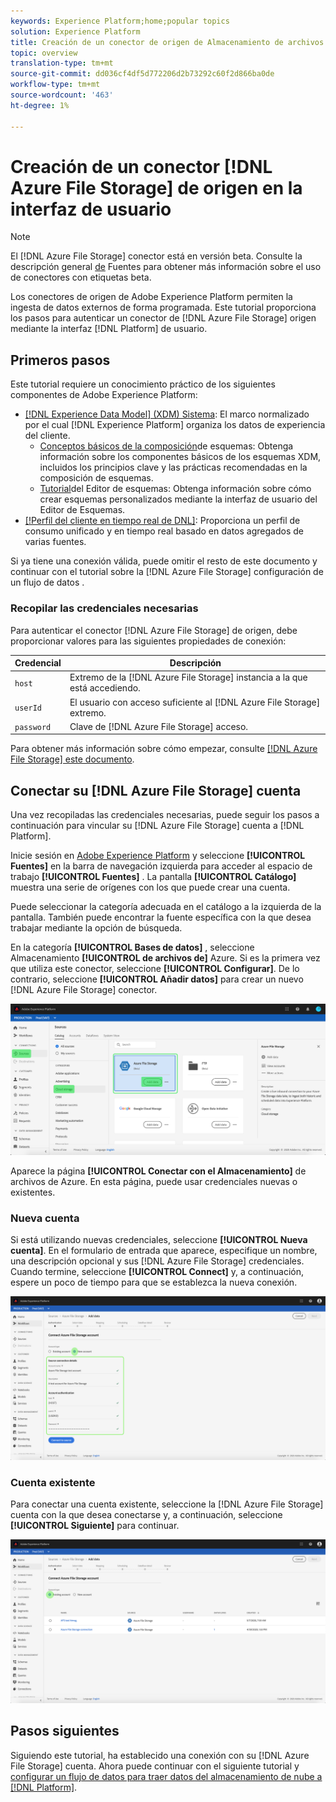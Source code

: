 ```yaml
---
keywords: Experience Platform;home;popular topics
solution: Experience Platform
title: Creación de un conector de origen de Almacenamiento de archivos de Azure en la interfaz de usuario
topic: overview
translation-type: tm+mt
source-git-commit: dd036cf4df5d772206d2b73292c60f2d866ba0de
workflow-type: tm+mt
source-wordcount: '463'
ht-degree: 1%

---
```



# Creación de un conector [!DNL Azure File Storage] de origen en la interfaz de usuario

>[!NOTE]
>El [!DNL Azure File Storage] conector está en versión beta. Consulte la descripción general [de](../../../../home.md#terms-and-conditions) Fuentes para obtener más información sobre el uso de conectores con etiquetas beta.

Los conectores de origen de Adobe Experience Platform permiten la ingesta de datos externos de forma programada. Este tutorial proporciona los pasos para autenticar un conector de [!DNL Azure File Storage] origen mediante la interfaz [!DNL Platform] de usuario.

## Primeros pasos

Este tutorial requiere un conocimiento práctico de los siguientes componentes de Adobe Experience Platform:

- [[!DNL Experience Data Model] (XDM) Sistema](../../../../../xdm/home.md): El marco normalizado por el cual [!DNL Experience Platform] organiza los datos de experiencia del cliente.
   - [Conceptos básicos de la composición](../../../../../xdm/schema/composition.md)de esquemas: Obtenga información sobre los componentes básicos de los esquemas XDM, incluidos los principios clave y las prácticas recomendadas en la composición de esquemas.
   - [Tutorial](../../../../../xdm/tutorials/create-schema-ui.md)del Editor de esquemas: Obtenga información sobre cómo crear esquemas personalizados mediante la interfaz de usuario del Editor de Esquemas.
- [[!Perfil del cliente en tiempo real de DNL]](../../../../../profile/home.md): Proporciona un perfil de consumo unificado y en tiempo real basado en datos agregados de varias fuentes.

Si ya tiene una conexión válida, puede omitir el resto de este documento y continuar con el tutorial sobre la [!DNL Azure File Storage] configuración de un flujo de datos [](../../dataflow/batch/cloud-storage.md).

### Recopilar las credenciales necesarias

Para autenticar el conector [!DNL Azure File Storage] de origen, debe proporcionar valores para las siguientes propiedades de conexión:

| Credencial | Descripción |
| ---------- | ----------- |
| `host` | Extremo de la [!DNL Azure File Storage] instancia a la que está accediendo. |
| `userId` | El usuario con acceso suficiente al [!DNL Azure File Storage] extremo. |
| `password` | Clave de [!DNL Azure File Storage] acceso. |

Para obtener más información sobre cómo empezar, consulte [ [!DNL Azure File Storage] este documento](https://docs.microsoft.com/en-us/azure/storage/files/storage-how-to-use-files-windows).

## Conectar su [!DNL Azure File Storage] cuenta

Una vez recopiladas las credenciales necesarias, puede seguir los pasos a continuación para vincular su [!DNL Azure File Storage] cuenta a [!DNL Platform].

Inicie sesión en [Adobe Experience Platform](https://platform.adobe.com) y seleccione **[!UICONTROL Fuentes]** en la barra de navegación izquierda para acceder al espacio de trabajo **[!UICONTROL Fuentes]** . La pantalla **[!UICONTROL Catálogo]** muestra una serie de orígenes con los que puede crear una cuenta.

Puede seleccionar la categoría adecuada en el catálogo a la izquierda de la pantalla. También puede encontrar la fuente específica con la que desea trabajar mediante la opción de búsqueda.

En la categoría **[!UICONTROL Bases de datos]** , seleccione Almacenamiento **[!UICONTROL de archivos de]** Azure. Si es la primera vez que utiliza este conector, seleccione **[!UICONTROL Configurar]**. De lo contrario, seleccione **[!UICONTROL Añadir datos]** para crear un nuevo [!DNL Azure File Storage] conector.

![catálogo](../../../../images/tutorials/create/azure-file-storage/catalog.png)

Aparece la página **[!UICONTROL Conectar con el Almacenamiento]** de archivos de Azure. En esta página, puede usar credenciales nuevas o existentes.

### Nueva cuenta

Si está utilizando nuevas credenciales, seleccione **[!UICONTROL Nueva cuenta]**. En el formulario de entrada que aparece, especifique un nombre, una descripción opcional y sus [!DNL Azure File Storage] credenciales. Cuando termine, seleccione **[!UICONTROL Connect]** y, a continuación, espere un poco de tiempo para que se establezca la nueva conexión.

![connect](../../../../images/tutorials/create/azure-file-storage/new.png)

### Cuenta existente

Para conectar una cuenta existente, seleccione la [!DNL Azure File Storage] cuenta con la que desea conectarse y, a continuación, seleccione **[!UICONTROL Siguiente]** para continuar.

![existente](../../../../images/tutorials/create/azure-file-storage/existing.png)

## Pasos siguientes

Siguiendo este tutorial, ha establecido una conexión con su [!DNL Azure File Storage] cuenta. Ahora puede continuar con el siguiente tutorial y [configurar un flujo de datos para traer datos del almacenamiento de nube a [!DNL Platform]](../../dataflow/batch/cloud-storage.md).